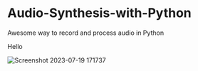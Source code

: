 # Audio-Synthesis-with-Python
Awesome way to record and  process audio in Python

Hello

![Screenshot 2023-07-19 171737](https://github.com/ian-mboya/Audio-Synthesis-with-Python/assets/68651784/de47b6ea-db3f-4ad2-933f-aea9a50147b4)
